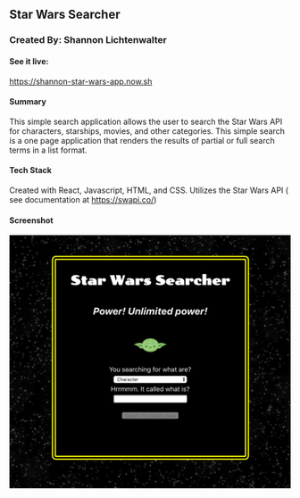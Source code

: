 ## Star Wars Searcher
### Created By: Shannon Lichtenwalter

#### See it live:
https://shannon-star-wars-app.now.sh

#### Summary
This simple search application allows the user to search the Star Wars API for characters, starships, movies, and other categories. This simple search is a one page application that renders the results of partial or full search terms in a list format.

#### Tech Stack
Created with React, Javascript, HTML, and CSS. Utilizes the Star Wars API ( see documentation at https://swapi.co/)

#### Screenshot
![main](./src/starwars.png)

